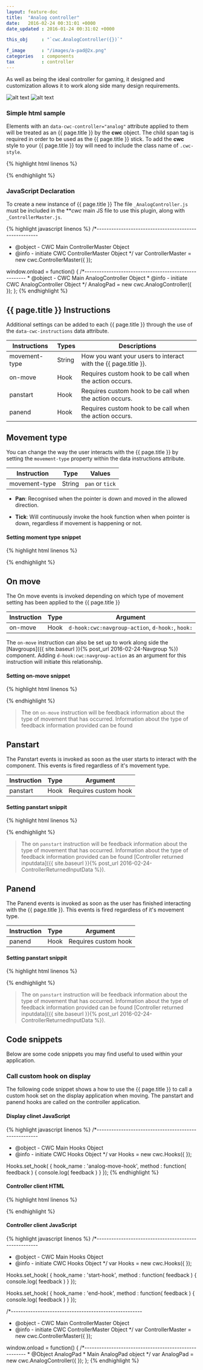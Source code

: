 ```yaml
---
layout: feature-doc
title:  "Analog controller"
date:   2016-02-24 00:31:01 +0000
date_updated : 2016-01-24 00:31:02 +0000

this_obj     : "`cwc.AnalogController({})`"

f_image      : "/images/a-pad@2x.png"
categories   : components
tax          : controller
---
```

As well as being the ideal controller for gaming, it designed and customization allows it to work along side many design requirements.
<!--more-->


![alt text]( ../images/a-pad-2@2x.png "Logo Title Text 1")
![alt text]( ../images/a-pad@2x.png "Logo Title Text 1")

### Simple html sample
Elements with an `data-cwc-controller="analog"` attribute applied to them will be treated as an {{ page.title }} by the **cwc** object. The child span tag is required in order to be used as the {{ page.title }} stick. To add the **cwc** style to your {{ page.title }} toy will need to include the class name of `.cwc-style`.

{% highlight html linenos %}
<div class="cwc-style" data-cwc-controller="analog"  >
  <span></span>
</div>
{% endhighlight %}

### JavaScript Declaration
To create a new instance of {{ page.title }} The file `_AnalogController.js` must be included in the ***cwc* main JS file to use this plugin, along with `_ControllerMaster.js`.

{% highlight javascript linenos %}
/*------------------------------------------------------
* @object - CWC Main ControllerMaster Object
* @info   - initiate CWC ControllerMaster Object
*/
var ControllerMaster = new cwc.ControllerMaster({
});

window.onload = function() {
    /*------------------------------------------------------
    * @object - CWC Main AnalogController Object
    * @info   - initiate CWC AnalogController Object
    */
    AnalogPad = new cwc.AnalogController({
    });
};
{% endhighlight %}

## {{ page.title }} Instructions
Additional settings can be added to each {{ page.title }} through the use of the `data-cwc-instructions` data attribute.

| Instructions  | Types   | Descriptions                                                   |
| ------------- | ------- | --------------                                                 |
| movement-type | String  | How you want your users to interact with the {{ page.title }}. |
| on-move       | Hook    | Requires custom hook to be call when the action occurs.        |
| panstart      | Hook    | Requires custom hook to be call when the action occurs.        |
| panend        | Hook    | Requires custom hook to be call when the action occurs.        |



[comment]: <> (--------------------------------------------------------------------------------------------------------)

## Movement type
You can change the way the user interacts with the {{ page.title }} by setting the `movement-type` property within the data instructions attribute.

| Instruction   | Type    | Values            |
| ------------- | ------- | --------------    |
| movement-type | String  | `pan` or `tick`   |

- **Pan**: Recognised when the pointer is down and moved in the allowed direction.

- **Tick**: Will continuously invoke the hook function when when pointer is down, regardless if movement is happening or not.

#### Setting moment type snippet
{% highlight html linenos %}
<div class="cwc-style" data-cwc-controller="analog"
  data-cwc-instructions='{ "movement-type" : "tick" }' >
  <span></span>
</div>
{% endhighlight %}


[comment]: <> (--------------------------------------------------------------------------------------------------------)

## On move
The On move events is invoked depending on which type of movement setting has been applied to the {{ page.title }}

| Instruction   | Type    | Argument             |
| ------------- | ------- | --------------       |
| on-move       | Hook    | `d-hook:cwc:navgroup-action`, `d-hook:`, `hook:` |

The `on-move` instruction can also be set up to work along side the [Navgroups]({{ site.baseurl }}{% post_url 2016-02-24-Navgroup %})  component. Adding `d-hook:cwc:navgroup-action` as an argument for this instruction will initiate this relationship.

#### Setting on-move snippet
{% highlight html linenos %}
<div class="cwc-style" data-cwc-controller="analog"
  data-cwc-instructions='{ "on-move" : "hook:on-move-hook“ }' >
  <span></span>
</div>

<div class="cwc-style" data-cwc-controller="analog"
  data-cwc-instructions='{ "on-move" : "d-hook:cwc:navgroup-action“ }' >
  <span></span>
</div>
{% endhighlight %}

>The on `on-move` instruction will be feedback information about the type of movement that has occurred. Information about the type of feedback information provided can be found





[comment]: <> (--------------------------------------------------------------------------------------------------------)

## Panstart
The Panstart events is invoked as soon as the user starts to interact with the component. This events is fired regardless of it's movement type.

| Instruction   | Type    | Argument             |
| ------------- | ------- | --------------       |
| panstart      | Hook    | Requires custom hook |

#### Setting panstart snippit
{% highlight html linenos %}
<div class="cwc-style" data-cwc-controller="analog"
  data-cwc-instructions='{ "panstart" : "d-hook:pan-started“ }' >
  <span></span>
</div>
{% endhighlight %}

>The on `panstart` instruction will be feedback information about the type of movement that has occurred. Information about the type of feedback information provided can be found [Controller returned inputdata]({{ site.baseurl }}{% post_url 2016-02-24-ControllerReturnedInputData %}).




[comment]: <> (--------------------------------------------------------------------------------------------------------)

## Panend
The Panend events is invoked as soon as the user has finished interacting with the {{ page.title }}. This events is fired regardless of it's movement type.

| Instruction   | Type    | Argument             |
| ------------- | ------- | --------------       |
| panend        | Hook    | Requires custom hook |

#### Setting panstart snippit
{% highlight html linenos %}
<div class="cwc-style" data-cwc-controller="analog"
  data-cwc-instructions='{ "panstart" : "hook:pan-ended }' >
  <span></span>
</div>
{% endhighlight %}

>The on `panstart` instruction will be feedback information about the type of movement that has occurred. Information about the type of feedback information provided can be found [Controller returned inputdata]({{ site.baseurl }}{% post_url 2016-02-24-ControllerReturnedInputData %}).



[comment]: <> (--------------------------------------------------------------------------------------------------------)

## Code snippets
Below are some code snippets you may find useful to used within your application.

### Call custom hook on display
The following code snippet shows a how to use the {{ page.title }} to call a custom hook set on the display application when moving. The panstart and panend hooks are called on the controller application.

#### Display clinet JavaScript
{% highlight javascript linenos %}
/*------------------------------------------------------
* @object - CWC Main Hooks Object
* @info   - initiate CWC Hooks Object
*/
var Hooks = new cwc.Hooks({
});

Hooks.set_hook( {
  hook_name : 'analog-move-hook',
  method    : function( feedback ) { console.log( feedback )  }
});
{% endhighlight %}

#### Controller client HTML
{% highlight html linenos %}
<div class="cwc-style" data-cwc-controller="analog"
  data-cwc-instructions='{ "movement-type" : "tick", "on-move" : “d-hook:analog-move-hook“, "pan-start" : "hook:start-hook“, "pan-end" : "hook:on-end  }'  >
  <span></span>
</div>
{% endhighlight %}

#### Controller client JavaScript
{% highlight javascript linenos %}
/*------------------------------------------------------
* @object - CWC Main Hooks Object
* @info   - initiate CWC Hooks Object
*/
var Hooks = new cwc.Hooks({
});

Hooks.set_hook( {
  hook_name : 'start-hook',
  method    : function( feedback ) { console.log( feedback )  }
});

Hooks.set_hook( {
  hook_name : 'end-hook',
  method    : function( feedback ) { console.log( feedback )  }
});

/*------------------------------------------------------
* @object - CWC Main ControllerMaster Object
* @info   - initiate CWC ControllerMaster Object
*/
var ControllerMaster = new cwc.ControllerMaster({
});

window.onload = function() {
    /*------------------------------------------------------
    * @Object AnalogPad
    * Main AnalogPad object
    */
    var AnalogPad = new cwc.AnalogController({
    });
};
{% endhighlight %}